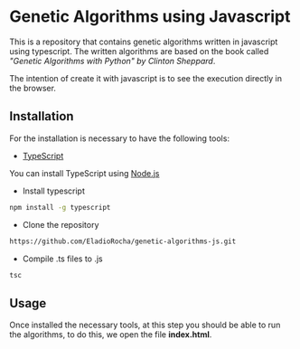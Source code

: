# Genetic Algorithms using Javascript

This is a repository that contains genetic algorithms written in javascript using typescript. The written algorithms are based on the book called *"Genetic Algorithms with Python" by Clinton Sheppard*.

The intention of create it with javascript is to see the execution directly in the browser.

## Installation

For the installation is necessary to have the following tools:
* [TypeScript](https://www.typescriptlang.org/)

You can install TypeScript using [Node.js](https://nodejs.org/)

* Install typescript

```bash
npm install -g typescript
```

* Clone the repository

```bash
https://github.com/EladioRocha/genetic-algorithms-js.git
```

* Compile .ts files to .js

```bash
tsc
```

## Usage

Once installed the necessary tools, at this step you should be able to run the algorithms, to do this, we open the file **index.html**.